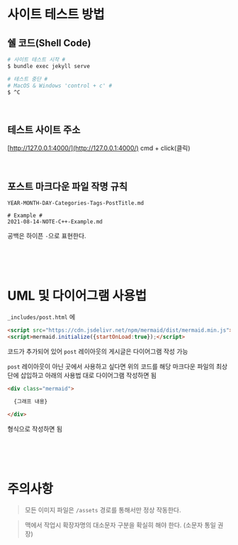 # 사이트 테스트 방법


## 쉘 코드(Shell Code)

```bash
# 사이트 테스트 시작 #
$ bundle exec jekyll serve

# 테스트 중단 #
# MacOS & Windows 'control + c' #
$ ^C
```

<br/>

## 테스트 사이트 주소

[http://127.0.0.1:4000/](http://127.0.0.1:4000/)
cmd + click(클릭)

<br/>

## 포스트 마크다운 파일 작명 규칙

```
YEAR-MONTH-DAY-Categories-Tags-PostTitle.md

# Example #
2021-08-14-NOTE-C++-Example.md
```

공백은 하이픈 `-`으로 표현한다.

<br/><br/><br/>

# UML 및 다이어그램 사용법
`_includes/post.html` 에 
```html
<script src="https://cdn.jsdelivr.net/npm/mermaid/dist/mermaid.min.js"></script>
<script>mermaid.initialize({startOnLoad:true});</script>
```
코드가 추가되어 있어 `post` 레이아웃의 게시글은 다이어그램 작성 가능

`post` 레이아웃이 아닌 곳에서 사용하고 싶다면 위의 코드를 해당 마크다운 파일의 최상단에 삽입하고 아래의 사용법 대로 다이어그램 작성하면 됨


```html
<div class="mermaid"> 
  
  {그래프 내용}

</div>
```
형식으로 작성하면 됨

<br/><br/><br/>

# 주의사항

> 모든 이미지 파일은 `/assets` 경로를 통해서만 정상 작동한다.

> 맥에서 작업시 확장자명의 대소문자 구분을 확실히 해야 한다. (소문자 통일 권장)